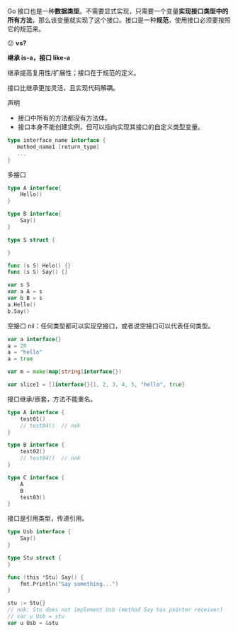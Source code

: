 Go 接口也是一种**数据类型**。不需要显式实现，只需要一个变量**实现接口类型中的所有方法**，那么该变量就实现了这个接口。接口是一种**规范**，使用接口必须要按照它的规范来。

:confused: **vs?**

**继承 is-a，接口 like-a**

继承提高复用性/扩展性；接口在于规范的定义。

接口比继承更加灵活，且实现代码解耦。

声明

- 接口中所有的方法都没有方法体。
- 接口本身不能创建实例，但可以指向实现其接口的自定义类型变量。

```go
type interface_name interface {
   method_name1 [return_type]
   ...
}
```

多接口

```go
type A interface{
    Hello()
}

type B interface{
    Say()
}

type S struct {

}

func (s S) Helo() {}
func (s S) Say() {}

var s S
var a A = s
var b B = s
a.Hello()
b.Say()
```

空接口 nil：任何类型都可以实现空接口，或者说空接口可以代表任何类型。

```go
var a interface{}
a = 20
a = "hello"
a = true

var m = make(map[string]interface{})

var slice1 = []interface{}{1, 2, 3, 4, 5, "hello", true}
```

接口继承/嵌套，方法不能重名。

```go
type A interface {
    test01()
    // test04()  // nok
}

type B interface {
    test02()
    // test04()  // nok
}

type C interface {
    A
    B
    test03()
}
```

接口是引用类型，传递引用。

```go
type Usb interface {
    Say()
}

type Stu struct {
}

func (this *Stu) Say() {
    fmt.Println("Say something...")
}

stu := Stu{}
// nok: Stu does not implement Usb (method Say has pointer receiver)
// var u Usb = stu 
var u Usb = &stu
```
